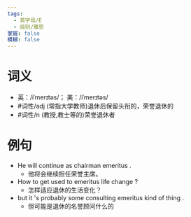 ```yaml
---
tags:
  - 首字母/E
  - 级别/雅思
掌握: false
模糊: false
---
```

# 词义
- 英：/iˈmerɪtəs/； 美：/iˈmerɪtəs/
- #词性/adj  (常指大学教师)退休后保留头衔的，荣誉退休的
- #词性/n  (教授,教士等的)荣誉退休者
# 例句
- He will continue as chairman emeritus .
	- 他将会继续担任荣誉主席。
- How to get used to emeritus life change ?
	- 怎样适应退休的生活变化？
- but it 's probably some consulting emeritus kind of thing .
	- 但可能是退休的名誉顾问什么的
